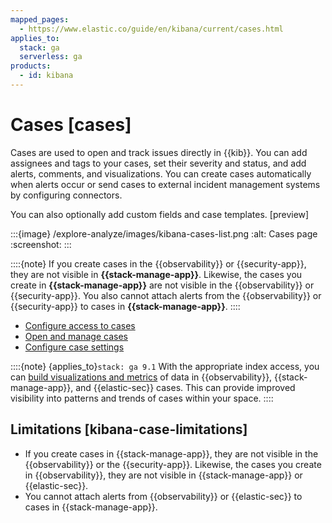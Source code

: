 ```yaml
---
mapped_pages:
  - https://www.elastic.co/guide/en/kibana/current/cases.html
applies_to:
  stack: ga
  serverless: ga
products:
  - id: kibana
---
```


# Cases [cases]

Cases are used to open and track issues directly in {{kib}}. You can add assignees and tags to your cases, set their severity and status, and add alerts, comments, and visualizations. You can create cases automatically when alerts occur or send cases to external incident management systems by configuring connectors.

You can also optionally add custom fields and case templates. [preview]

:::{image} /explore-analyze/images/kibana-cases-list.png
:alt: Cases page
:screenshot:
:::

::::{note}
If you create cases in the {{observability}} or {{security-app}}, they are not visible in **{{stack-manage-app}}**. Likewise, the cases you create in **{{stack-manage-app}}** are not visible in the {{observability}} or {{security-app}}. You also cannot attach alerts from the {{observability}} or {{security-app}} to cases in **{{stack-manage-app}}**.
::::

* [Configure access to cases](cases/setup-cases.md)
* [Open and manage cases](cases/manage-cases.md)
* [Configure case settings](cases/manage-cases-settings.md)


::::{note} 
{applies_to}`stack: ga 9.1` With the appropriate index access, you can [build visualizations and metrics](../../explore-analyze/alerts-cases/cases/visualize-case-data.md) of data in {{observability}}, {{stack-manage-app}}, and {{elastic-sec}} cases. This can provide improved visibility into patterns and trends of cases within your space.
::::

## Limitations [kibana-case-limitations]

* If you create cases in {{stack-manage-app}}, they are not visible in the {{observability}} or the {{security-app}}. Likewise, the cases you create in {{observability}}, they are not visible in {{stack-manage-app}} or {{elastic-sec}}. 
* You cannot attach alerts from {{observability}} or {{elastic-sec}} to cases in {{stack-manage-app}}.
